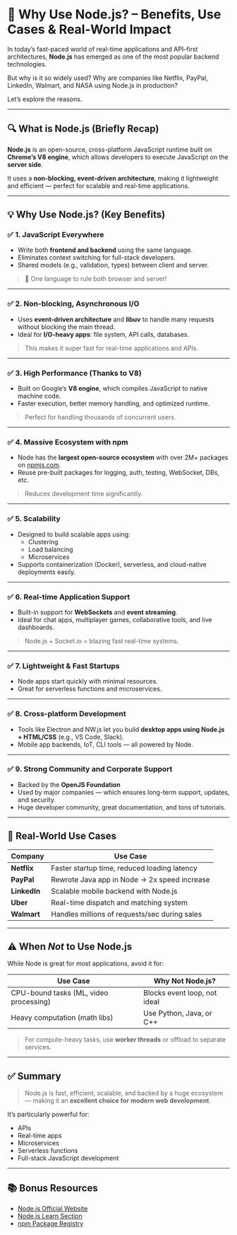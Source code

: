 
# 🚀 Why Use Node.js? – Benefits, Use Cases & Real-World Impact

In today’s fast-paced world of real-time applications and API-first architectures, **Node.js** has emerged as one of the most popular backend technologies.

But why is it so widely used? Why are companies like Netflix, PayPal, LinkedIn, Walmart, and NASA using Node.js in production?

Let’s explore the reasons.

---

## 🔍 What is Node.js (Briefly Recap)

**Node.js** is an open-source, cross-platform JavaScript runtime built on **Chrome’s V8 engine**, which allows developers to execute JavaScript on the **server side**.

It uses a **non-blocking, event-driven architecture**, making it lightweight and efficient — perfect for scalable and real-time applications.

---

## 💡 Why Use Node.js? (Key Benefits)

### ✅ 1. **JavaScript Everywhere**
- Write both **frontend and backend** using the same language.
- Eliminates context switching for full-stack developers.
- Shared models (e.g., validation, types) between client and server.

> 🧠 One language to rule both browser and server!

---

### ✅ 2. **Non-blocking, Asynchronous I/O**
- Uses **event-driven architecture** and **libuv** to handle many requests without blocking the main thread.
- Ideal for **I/O-heavy apps**: file system, API calls, databases.

> This makes it super fast for real-time applications and APIs.

---

### ✅ 3. **High Performance (Thanks to V8)**
- Built on Google’s **V8 engine**, which compiles JavaScript to native machine code.
- Faster execution, better memory handling, and optimized runtime.

> Perfect for handling thousands of concurrent users.

---

### ✅ 4. **Massive Ecosystem with npm**
- Node has the **largest open-source ecosystem** with over 2M+ packages on [npmjs.com](https://www.npmjs.com/).
- Reuse pre-built packages for logging, auth, testing, WebSocket, DBs, etc.

> Reduces development time significantly.

---

### ✅ 5. **Scalability**
- Designed to build scalable apps using:
  - Clustering
  - Load balancing
  - Microservices
- Supports containerization (Docker), serverless, and cloud-native deployments easily.

---

### ✅ 6. **Real-time Application Support**
- Built-in support for **WebSockets** and **event streaming**.
- Ideal for chat apps, multiplayer games, collaborative tools, and live dashboards.

> Node.js + Socket.io = blazing fast real-time systems.

---

### ✅ 7. **Lightweight & Fast Startups**
- Node apps start quickly with minimal resources.
- Great for serverless functions and microservices.

---

### ✅ 8. **Cross-platform Development**
- Tools like Electron and NW.js let you build **desktop apps using Node.js + HTML/CSS** (e.g., VS Code, Slack).
- Mobile app backends, IoT, CLI tools — all powered by Node.

---

### ✅ 9. **Strong Community and Corporate Support**
- Backed by the **OpenJS Foundation**
- Used by major companies — which ensures long-term support, updates, and security.
- Huge developer community, great documentation, and tons of tutorials.

---

## 🧪 Real-World Use Cases

| Company     | Use Case                                      |
|-------------|-----------------------------------------------|
| **Netflix** | Faster startup time, reduced loading latency  |
| **PayPal**  | Rewrote Java app in Node → 2x speed increase  |
| **LinkedIn**| Scalable mobile backend with Node.js          |
| **Uber**    | Real-time dispatch and matching system        |
| **Walmart** | Handles millions of requests/sec during sales |

---

## ⚠️ When *Not* to Use Node.js

While Node is great for most applications, avoid it for:

| Use Case                   | Why Not Node.js?                   |
|----------------------------|-------------------------------------|
| CPU-bound tasks (ML, video processing) | Blocks event loop, not ideal |
| Heavy computation (math libs)          | Use Python, Java, or C++     |

> For compute-heavy tasks, use **worker threads** or offload to separate services.

---

## ✅ Summary

> Node.js is fast, efficient, scalable, and backed by a huge ecosystem — making it an **excellent choice for modern web development**.

It’s particularly powerful for:
- APIs
- Real-time apps
- Microservices
- Serverless functions
- Full-stack JavaScript development

---

## 📚 Bonus Resources

- [Node.js Official Website](https://nodejs.org)
- [Node.js Learn Section](https://nodejs.org/en/learn)
- [npm Package Registry](https://www.npmjs.com)
